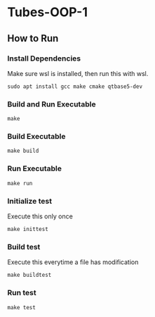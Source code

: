 # Tubes-OOP-1


## How to Run

### Install Dependencies
Make sure wsl is installed, then run this with wsl.
```
sudo apt install gcc make cmake qtbase5-dev
```

### Build and Run Executable
```
make
```
### Build Executable
```
make build
```
### Run Executable
```
make run
```
### Initialize test
Execute this only once
```
make inittest
```
### Build test
Execute this everytime a file has modification
```
make buildtest
```
### Run test
```
make test
```
